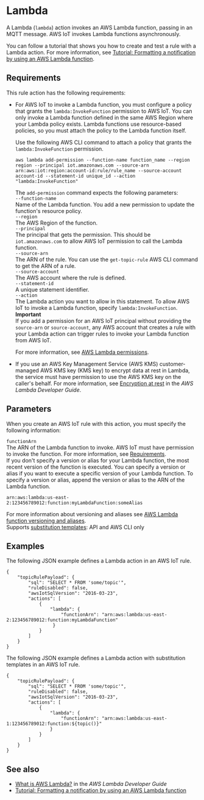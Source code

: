 # Lambda<a name="lambda-rule-action"></a>

A Lambda \(`lambda`\) action invokes an AWS Lambda function, passing in an MQTT message\. AWS IoT invokes Lambda functions asynchronously\.

You can follow a tutorial that shows you how to create and test a rule with a Lambda action\. For more information, see [Tutorial: Formatting a notification by using an AWS Lambda function](iot-lambda-rule.md)\.

## Requirements<a name="lambda-rule-action-requirements"></a>

This rule action has the following requirements:
+ For AWS IoT to invoke a Lambda function, you must configure a policy that grants the `lambda:InvokeFunction` permission to AWS IoT\. You can only invoke a Lambda function defined in the same AWS Region where your Lambda policy exists\. Lambda functions use resource\-based policies, so you must attach the policy to the Lambda function itself\. 

  Use the following AWS CLI command to attach a policy that grants the `lambda:InvokeFunction` permission\.

  ```
  aws lambda add-permission --function-name function_name --region region --principal iot.amazonaws.com --source-arn arn:aws:iot:region:account-id:rule/rule_name --source-account account-id --statement-id unique_id --action "lambda:InvokeFunction"
  ```

  The `add-permission` command expects the following parameters:  
`--function-name`  
Name of the Lambda function\. You add a new permission to update the function's resource policy\.  
`--region`  
The AWS Region of the function\.  
`--principal`  
The principal that gets the permission\. This should be `iot.amazonaws.com` to allow AWS IoT permission to call the Lambda function\.  
`--source-arn`  
The ARN of the rule\. You can use the `get-topic-rule` AWS CLI command to get the ARN of a rule\.  
`--source-account`  
The AWS account where the rule is defined\.  
`--statement-id`  
A unique statement identifier\.  
`--action`  
The Lambda action you want to allow in this statement\. To allow AWS IoT to invoke a Lambda function, specify `lambda:InvokeFunction`\.
**Important**  
If you add a permission for an AWS IoT principal without providing the `source-arn` or `source-account`, any AWS account that creates a rule with your Lambda action can trigger rules to invoke your Lambda function from AWS IoT\.

  For more information, see [AWS Lambda permissions](https://docs.aws.amazon.com/lambda/latest/dg/intro-permission-model.html)\.
+ If you use an AWS Key Management Service \(AWS KMS\) customer\-managed AWS KMS key \(KMS key\) to encrypt data at rest in Lambda, the service must have permission to use the AWS KMS key on the caller's behalf\. For more information, see [Encryption at rest](https://docs.aws.amazon.com/lambda/latest/dg/security-dataprotection.html#security-privacy-atrest) in the *AWS Lambda Developer Guide*\.

## Parameters<a name="lambda-rule-action-parameters"></a>

When you create an AWS IoT rule with this action, you must specify the following information:

`functionArn`  
The ARN of the Lambda function to invoke\. AWS IoT must have permission to invoke the function\. For more information, see [Requirements](#lambda-rule-action-requirements)\.  
If you don't specify a version or alias for your Lambda function, the most recent version of the function is executed\. You can specify a version or alias if you want to execute a specific version of your Lambda function\. To specify a version or alias, append the version or alias to the ARN of the Lambda function\.  

```
arn:aws:lambda:us-east-2:123456789012:function:myLambdaFunction:someAlias
```
For more information about versioning and aliases see [AWS Lambda function versioning and aliases](https://docs.aws.amazon.com/lambda/latest/dg/versioning-aliases.html)\.  
Supports [substitution templates](iot-substitution-templates.md): API and AWS CLI only

## Examples<a name="lambda-rule-action-examples"></a>

The following JSON example defines a Lambda action in an AWS IoT rule\.

```
{
    "topicRulePayload": {
        "sql": "SELECT * FROM 'some/topic'", 
        "ruleDisabled": false, 
        "awsIotSqlVersion": "2016-03-23",
        "actions": [
            {
                "lambda": {
                    "functionArn": "arn:aws:lambda:us-east-2:123456789012:function:myLambdaFunction"
                 }
            }
        ]
    }
}
```

The following JSON example defines a Lambda action with substitution templates in an AWS IoT rule\.

```
{
    "topicRulePayload": {
        "sql": "SELECT * FROM 'some/topic'",
        "ruleDisabled": false,
        "awsIotSqlVersion": "2016-03-23",
        "actions": [
            {
                "lambda": {
                    "functionArn": "arn:aws:lambda:us-east-1:123456789012:function:${topic()}"
                }
            }
        ]
    }
}
```

## See also<a name="lambda-rule-action-see-also"></a>
+ [What is AWS Lambda?](https://docs.aws.amazon.com/lambda/latest/dg/) in the *AWS Lambda Developer Guide*
+ [Tutorial: Formatting a notification by using an AWS Lambda function](iot-lambda-rule.md)